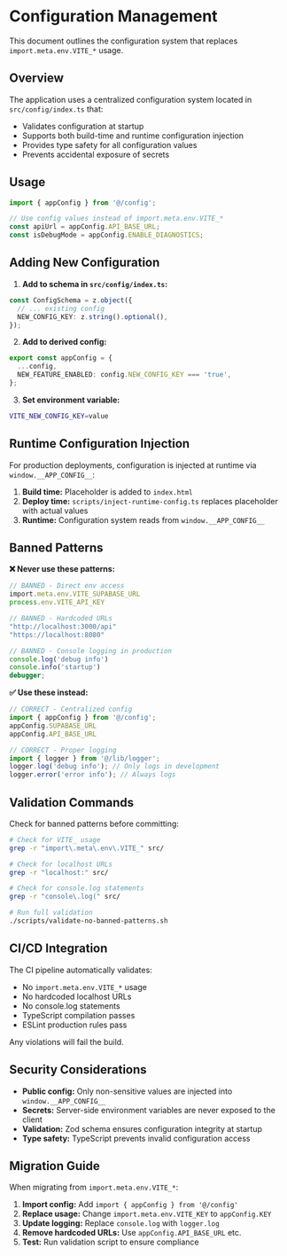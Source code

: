 # Configuration Management

This document outlines the configuration system that replaces `import.meta.env.VITE_*` usage.

## Overview

The application uses a centralized configuration system located in `src/config/index.ts` that:
- Validates configuration at startup
- Supports both build-time and runtime configuration injection
- Provides type safety for all configuration values
- Prevents accidental exposure of secrets

## Usage

```typescript
import { appConfig } from '@/config';

// Use config values instead of import.meta.env.VITE_*
const apiUrl = appConfig.API_BASE_URL;
const isDebugMode = appConfig.ENABLE_DIAGNOSTICS;
```

## Adding New Configuration

1. **Add to schema in `src/config/index.ts`:**
```typescript
const ConfigSchema = z.object({
  // ... existing config
  NEW_CONFIG_KEY: z.string().optional(),
});
```

2. **Add to derived config:**
```typescript
export const appConfig = {
  ...config,
  NEW_FEATURE_ENABLED: config.NEW_CONFIG_KEY === 'true',
};
```

3. **Set environment variable:**
```bash
VITE_NEW_CONFIG_KEY=value
```

## Runtime Configuration Injection

For production deployments, configuration is injected at runtime via `window.__APP_CONFIG__`:

1. **Build time:** Placeholder is added to `index.html`
2. **Deploy time:** `scripts/inject-runtime-config.ts` replaces placeholder with actual values
3. **Runtime:** Configuration system reads from `window.__APP_CONFIG__`

## Banned Patterns

**❌ Never use these patterns:**

```typescript
// BANNED - Direct env access
import.meta.env.VITE_SUPABASE_URL
process.env.VITE_API_KEY

// BANNED - Hardcoded URLs
"http://localhost:3000/api"
"https://localhost:8080"

// BANNED - Console logging in production
console.log('debug info')
console.info('startup')
debugger;
```

**✅ Use these instead:**

```typescript
// CORRECT - Centralized config
import { appConfig } from '@/config';
appConfig.SUPABASE_URL
appConfig.API_BASE_URL

// CORRECT - Proper logging
import { logger } from '@/lib/logger';
logger.log('debug info'); // Only logs in development
logger.error('error info'); // Always logs
```

## Validation Commands

Check for banned patterns before committing:

```bash
# Check for VITE_ usage
grep -r "import\.meta\.env\.VITE_" src/

# Check for localhost URLs  
grep -r "localhost:" src/

# Check for console.log statements
grep -r "console\.log(" src/

# Run full validation
./scripts/validate-no-banned-patterns.sh
```

## CI/CD Integration

The CI pipeline automatically validates:
- No `import.meta.env.VITE_*` usage
- No hardcoded localhost URLs  
- No console.log statements
- TypeScript compilation passes
- ESLint production rules pass

Any violations will fail the build.

## Security Considerations

- **Public config:** Only non-sensitive values are injected into `window.__APP_CONFIG__`
- **Secrets:** Server-side environment variables are never exposed to the client
- **Validation:** Zod schema ensures configuration integrity at startup
- **Type safety:** TypeScript prevents invalid configuration access

## Migration Guide

When migrating from `import.meta.env.VITE_*`:

1. **Import config:** Add `import { appConfig } from '@/config'`
2. **Replace usage:** Change `import.meta.env.VITE_KEY` to `appConfig.KEY` 
3. **Update logging:** Replace `console.log` with `logger.log`
4. **Remove hardcoded URLs:** Use `appConfig.API_BASE_URL` etc.
5. **Test:** Run validation script to ensure compliance
